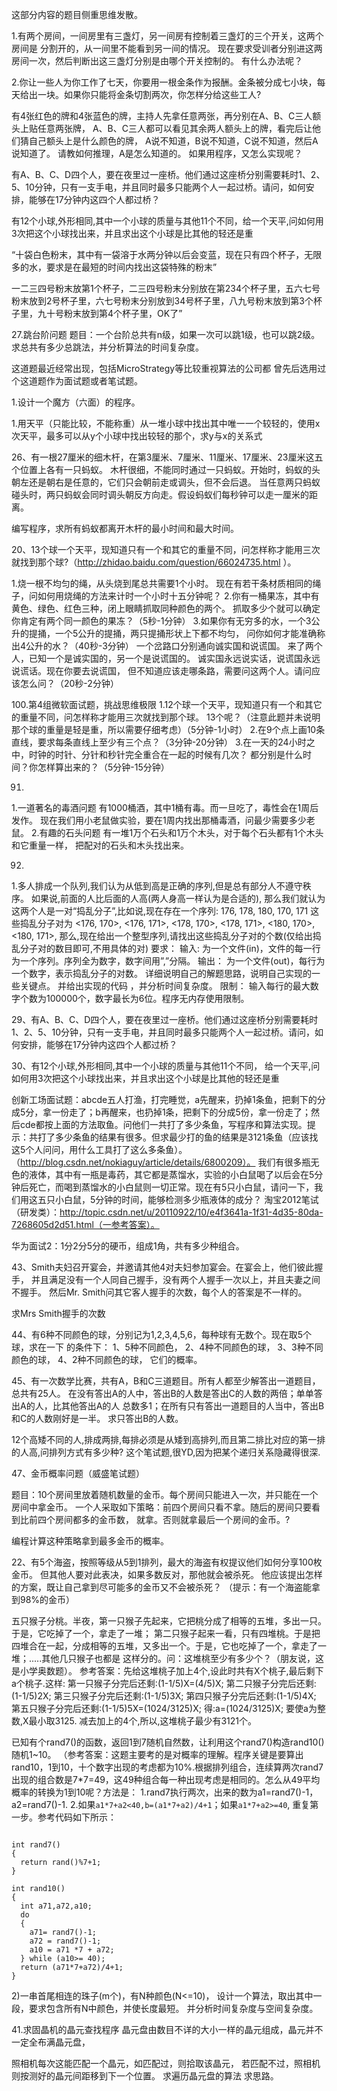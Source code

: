 
这部分内容的题目侧重思维发散。


1.有两个房间，一间房里有三盏灯，另一间房有控制着三盏灯的三个开关，这两个房间是 分割开的，从一间里不能看到另一间的情况。
现在要求受训者分别进这两房间一次，然后判断出这三盏灯分别是由哪个开关控制的。
有什么办法呢？


2.你让一些人为你工作了七天，你要用一根金条作为报酬。金条被分成七小块，每天给出一块。如果你只能将金条切割两次，你怎样分给这些工人?




有4张红色的牌和4张蓝色的牌，主持人先拿任意两张，再分别在A、B、C三人额头上贴任意两张牌，
A、B、C三人都可以看见其余两人额头上的牌，看完后让他们猜自己额头上是什么颜色的牌，
A说不知道，B说不知道，C说不知道，然后A说知道了。
请教如何推理，A是怎么知道的。
如果用程序，又怎么实现呢？


有A、B、C、D四个人，要在夜里过一座桥。他们通过这座桥分别需要耗时1、2、5、10分钟，只有一支手电，并且同时最多只能两个人一起过桥。请问，如何安排，能够在17分钟内这四个人都过桥？ 



有12个小球,外形相同,其中一个小球的质量与其他11个不同，给一个天平,问如何用3次把这个小球找出来，并且求出这个小球是比其他的轻还是重




“十袋白色粉末，其中有一袋溶于水两分钟以后会变蓝，现在只有四个杯子，无限多的水，要求是在最短的时间内找出这袋特殊的粉末”

一二三四号粉末放第1个杯子，二三四号粉末分别放在第234个杯子里，五六七号粉末放到2号杯子里，六七号粉末分别放到34号杯子里，八九号粉末放到第3个杯子里，九十号粉末放到第4个杯子里，OK了”




27.跳台阶问题
题目：一个台阶总共有n级，如果一次可以跳1级，也可以跳2级。
求总共有多少总跳法，并分析算法的时间复杂度。

这道题最近经常出现，包括MicroStrategy等比较重视算法的公司都
曾先后选用过个这道题作为面试题或者笔试题。




1.设计一个魔方（六面）的程序。




1.用天平（只能比较，不能称重）从一堆小球中找出其中唯一一个较轻的，使用x次天平，最多可以从y个小球中找出较轻的那个，求y与x的关系式



26、有一根27厘米的细木杆，在第3厘米、7厘米、11厘米、17厘米、23厘米这五个位置上各有一只蚂蚁。
木杆很细，不能同时通过一只蚂蚁。开始时，蚂蚁的头朝左还是朝右是任意的，它们只会朝前走或调头，但不会后退。
当任意两只蚂蚁碰头时，两只蚂蚁会同时调头朝反方向走。假设蚂蚁们每秒钟可以走一厘米的距离。

编写程序，求所有蚂蚁都离开木杆的最小时间和最大时间。




20、13个球一个天平，现知道只有一个和其它的重量不同，问怎样称才能用三次就找到那个球?（http://zhidao.baidu.com/question/66024735.html
）。






1.烧一根不均匀的绳，从头烧到尾总共需要1个小时。
现在有若干条材质相同的绳子，问如何用烧绳的方法来计时一个小时十五分钟呢？
2.你有一桶果冻，其中有黄色、绿色、红色三种，闭上眼睛抓取同种颜色的两个。
抓取多少个就可以确定你肯定有两个同一颜色的果冻？（5秒-1分钟） 
3.如果你有无穷多的水，一个3公升的提捅，一个5公升的提捅，两只提捅形状上下都不均匀，
问你如何才能准确称出4公升的水？（40秒-3分钟） 
一个岔路口分别通向诚实国和说谎国。
来了两个人，已知一个是诚实国的，另一个是说谎国的。
诚实国永远说实话，说谎国永远说谎话。现在你要去说谎国，
但不知道应该走哪条路，需要问这两个人。请问应该怎么问？（20秒-2分钟）



100.第4组微软面试题，挑战思维极限
1.12个球一个天平，现知道只有一个和其它的重量不同，问怎样称才能用三次就找到那个球。
13个呢？（注意此题并未说明那个球的重量是轻是重，所以需要仔细考虑）（5分钟-1小时） 
2.在9个点上画10条直线，要求每条直线上至少有三个点？（3分钟-20分钟） 
3.在一天的24小时之中，时钟的时针、分针和秒针完全重合在一起的时候有几次？
都分别是什么时间？你怎样算出来的？（5分钟-15分钟）





91.
1.一道著名的毒酒问题
有1000桶酒，其中1桶有毒。而一旦吃了，毒性会在1周后发作。
现在我们用小老鼠做实验，要在1周内找出那桶毒酒，问最少需要多少老鼠。
2.有趣的石头问题
有一堆1万个石头和1万个木头，对于每个石头都有1个木头和它重量一样，
把配对的石头和木头找出来。
 
 
92.
1.多人排成一个队列,我们认为从低到高是正确的序列,但是总有部分人不遵守秩序。
如果说,前面的人比后面的人高(两人身高一样认为是合适的),
那么我们就认为这两个人是一对“捣乱分子”,比如说,现在存在一个序列:
176, 178, 180, 170, 171
这些捣乱分子对为
<176, 170>, <176, 171>, <178, 170>, <178, 171>, <180, 170>, <180, 171>, 
那么,现在给出一个整型序列,请找出这些捣乱分子对的个数(仅给出捣乱分子对的数目即可,不用具体的对)
要求：
输入:
为一个文件(in)，文件的每一行为一个序列。序列全为数字，数字间用”,”分隔。
输出：
为一个文件(out)，每行为一个数字，表示捣乱分子的对数。
详细说明自己的解题思路，说明自己实现的一些关键点。
并给出实现的代码 ，并分析时间复杂度。
限制：
输入每行的最大数字个数为100000个，数字最长为6位。程序无内存使用限制。
 

29、有A、B、C、D四个人，要在夜里过一座桥。他们通过这座桥分别需要耗时1、2、5、10分钟，只有一支手电，并且同时最多只能两个人一起过桥。请问，如何安排，能够在17分钟内这四个人都过桥？

30、有12个小球,外形相同,其中一个小球的质量与其他11个不同，
给一个天平,问如何用3次把这个小球找出来，并且求出这个小球是比其他的轻还是重



创新工场面试题：abcde五人打渔，打完睡觉，a先醒来，扔掉1条鱼，把剩下的分成5分，拿一份走了；b再醒来，也扔掉1条，把剩下的分成5份，拿一份走了；然后cde都按上面的方法取鱼。问他们一共打了多少条鱼，写程序和算法实现。提示：共打了多少条鱼的结果有很多。但求最少打的鱼的结果是3121条鱼（应该找这5个人问问，用什么工具打了这么多条鱼）。（http://blog.csdn.net/nokiaguy/article/details/6800209）。
我们有很多瓶无色的液体，其中有一瓶是毒药，其它都是蒸馏水，实验的小白鼠喝了以后会在5分钟后死亡，而喝到蒸馏水的小白鼠则一切正常。现在有5只小白鼠，请问一下，我们用这五只小白鼠，5分钟的时间，能够检测多少瓶液体的成分？
淘宝2012笔试（研发类）：http://topic.csdn.net/u/20110922/10/e4f3641a-1f31-4d35-80da-7268605d2d51.html（一参考答案）。







华为面试2：1分2分5分的硬币，组成1角，共有多少种组合。


43、Smith夫妇召开宴会，并邀请其他4对夫妇参加宴会。在宴会上，他们彼此握手，
并且满足没有一个人同自己握手，没有两个人握手一次以上，并且夫妻之间不握手。
然后Mr. Smith问其它客人握手的次数，每个人的答案是不一样的。

求Mrs Smith握手的次数

44、有6种不同颜色的球，分别记为1,2,3,4,5,6，每种球有无数个。现在取5个球，求在一下
的条件下：
1、5种不同颜色，
2、4种不同颜色的球，
3、3种不同颜色的球， 
4、2种不同颜色的球，
它们的概率。

45、有一次数学比赛，共有A，B和C三道题目。所有人都至少解答出一道题目，总共有25人。
在没有答出A的人中，答出B的人数是答出C的人数的两倍；单单答出A的人，比其他答出A的人
总数多1；在所有只有答出一道题目的人当中，答出B和C的人数刚好是一半。
求只答出B的人数。




12个高矮不同的人,排成两排,每排必须是从矮到高排列,而且第二排比对应的第一排的人高,问排列方式有多少种?
这个笔试题,很YD,因为把某个递归关系隐藏得很深.


47、金币概率问题（威盛笔试题）

题目：10个房间里放着随机数量的金币。每个房间只能进入一次，并只能在一个房间中拿金币。
一个人采取如下策略：前四个房间只看不拿。随后的房间只要看到比前四个房间都多的金币数，
就拿。否则就拿最后一个房间的金币。?

编程计算这种策略拿到最多金币的概率。






22、有5个海盗，按照等级从5到1排列，最大的海盗有权提议他们如何分享100枚金币。
但其他人要对此表决，如果多数反对，那他就会被杀死。
他应该提出怎样的方案，既让自己拿到尽可能多的金币又不会被杀死？
（提示：有一个海盗能拿到98%的金币）




五只猴子分桃。半夜，第一只猴子先起来，它把桃分成了相等的五堆，多出一只。于是，它吃掉了一个，拿走了一堆； 第二只猴子起来一看，只有四堆桃。于是把四堆合在一起，分成相等的五堆，又多出一个。于是，它也吃掉了一个，拿走了一堆；.....其他几只猴子也都是 这样分的。问：这堆桃至少有多少个？（朋友说，这是小学奥数题）。
  参考答案：先给这堆桃子加上4个,设此时共有X个桃子,最后剩下a个桃子.这样: 
  第一只猴子分完后还剩:(1-1/5)X=(4/5)X; 
  第二只猴子分完后还剩:(1-1/5)2X;
  第三只猴子分完后还剩:(1-1/5)3X;
  第四只猴子分完后还剩:(1-1/5)4X;
  第五只猴子分完后还剩:(1-1/5)5X=(1024/3125)X;
  得:a=(1024/3125)X;
  要使a为整数,X最小取3125.
  减去加上的4个,所以,这堆桃子最少有3121个。

已知有个rand7()的函数，返回1到7随机自然数，让利用这个rand7()构造rand10() 随机1~10。
（参考答案：这题主要考的是对概率的理解。程序关键是要算出rand10，1到10，十个数字出现的考虑都为10%.根据排列组合，连续算两次rand7出现的组合数是7*7=49，这49种组合每一种出现考虑是相同的。怎么从49平均概率的转换为1到10呢？方法是：
1.rand7执行两次，出来的数为a1=rand7()-1，a2=rand7()-1.
2.如果`a1*7+a2<40,b=(a1*7+a2)/4+1`；如果`a1*7+a2>=40`, 重复第一步。参考代码如下所示：


```

int rand7()  
{  
  return rand()%7+1;  
}  
  
int rand10()  
{  
  int a71,a72,a10;  
  do   
  {  
    a71= rand7()-1;  
    a72 = rand7()-1;  
    a10 = a71 *7 + a72;  
  } while (a10>= 40);  
  return (a71*7+a72)/4+1;  
}
```




2)一串首尾相连的珠子(m个)，有N种颜色(N<=10)，
设计一个算法，取出其中一段，要求包含所有N中颜色，并使长度最短。
并分析时间复杂度与空间复杂度。





41.求固晶机的晶元查找程序
晶元盘由数目不详的大小一样的晶元组成，晶元并不一定全布满晶元盘，

照相机每次这能匹配一个晶元，如匹配过，则拾取该晶元，
若匹配不过，照相机则按测好的晶元间距移到下一个位置。
求遍历晶元盘的算法 求思路。








